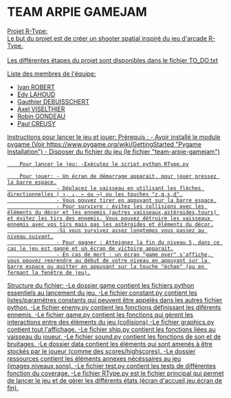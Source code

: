 # TEAM ARPIE GAMEJAM

<u> Projet R-Type: <u> <br>
Le but du projet est de créer un shooter spatial inspiré du jeu d'arcade R-Type. <br>
<br>
Les différentes étapes du projet sont disponibles dans le fichier TO_DO.txt <br>

<u> Liste des membres de l'équipe: <u>
- Ivan ROBERT
- Edy LAHOUD
- Gauthier DEBUISSCHERT
- Axel VISELTHIER
- Robin GONDEAU
- Paul CREUSY

<u> Instructions pour lancer le jeu et jouer: <u>
        Prérequis : - Avoir installé le module pygame (Voir https://www.pygame.org/wiki/GettingStarted "Pygame Installation")
                    - Disposer du fichier du jeu (le fichier "team-arpie-gamejam")
        
        Pour lancer le jeu: -Exécutez le script python RType.py

        Pour jouer: - Un écran de démarrage apparait, pour jouer pressez la barre espace.
                    - Déplacez le vaisseau en utilisant les flèches directionnelles ( ↑, ↓, ← ou →) ou les touches "z,q,s,d".
                    - Vous pouvez tirer en appuyant sur la barre espace.
                    - Pour survivre : évitez les collisions avec les éléments du décor et les ennemis (autres vaisseaux,astéroides,tours) et évitez les tirs des ennemis. Vous pouvez détruire les vaisseaux ennemis avec vos tirs mais pas les astéroides et éléments du décor.
                    -Si vous survivez assez longtemps vous passez au niveau suivant.
                    - Pour gagner : Atteignez la fin du niveau 5, dans ce cas le jeu est gagné et un écran de victoire apparait.
                    - En cas de mort : un écran "game over" s'affiche, vous pouvez reprendre au début de votre niveau en appuyant sur la barre espace ou quitter en appuyant sur la touche "échap" (ou en fermant la fenêtre de jeu).

<u> Structure du fichier:  <u>
-Le dossier game contient les fichiers python essentiels au lancement du jeu.
    -Le fichier constant.py contient les listes/paramètres constants qui peuvent être appelés dans les autres fichier python.
    -Le fichier enemy.py contient les fonctions définissant les diférents ennemis.
    -Le fichier game.py contient les fonctions qui gèrent les interactions entre des éléments du jeu (collisions) 
    -Le fichier graphics.py contient tout l'affichage.
    -Le fichier ship.py contient les fonctions liées au vaisseau du joueur.
    -Le fichier sound.py contient les fonctions de son et de bruitages.
-Le dossier data contient les éléments qui sont amenés à être stockés par le joueur (comme des scores/highscores).
-Le dossier ressources contient les éléments annexes nécéssaires au jeu (images,niveaux,sons).
-Le fichier test.py contient les tests de différentes fonction du coverage.
-Le fichier RType.py est le fichier principal qui permet de lancer le jeu et de gérer les différents états (écran d'accueil,jeu,écran de fin).
